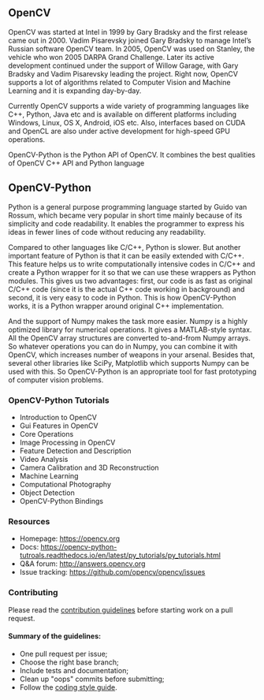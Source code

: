 ## OpenCV
OpenCV was started at Intel in 1999 by Gary Bradsky and the first release came out in 2000. Vadim Pisarevsky
joined Gary Bradsky to manage Intel’s Russian software OpenCV team. In 2005, OpenCV was used on Stanley, the
vehicle who won 2005 DARPA Grand Challenge. Later its active development continued under the support of Willow
Garage, with Gary Bradsky and Vadim Pisarevsky leading the project. Right now, OpenCV supports a lot of algorithms
related to Computer Vision and Machine Learning and it is expanding day-by-day.

Currently OpenCV supports a wide variety of programming languages like C++, Python, Java etc and is available on
different platforms including Windows, Linux, OS X, Android, iOS etc. Also, interfaces based on CUDA and OpenCL
are also under active development for high-speed GPU operations.

OpenCV-Python is the Python API of OpenCV. It combines the best qualities of OpenCV C++ API and Python
language

## OpenCV-Python
Python is a general purpose programming language started by Guido van Rossum, which became very popular in
short time mainly because of its simplicity and code readability. It enables the programmer to express his ideas in
fewer lines of code without reducing any readability.

Compared to other languages like C/C++, Python is slower. But another important feature of Python is that it can
be easily extended with C/C++. This feature helps us to write computationally intensive codes in C/C++ and create
a Python wrapper for it so that we can use these wrappers as Python modules. This gives us two advantages: first,
our code is as fast as original C/C++ code (since it is the actual C++ code working in background) and second, it
is very easy to code in Python. This is how OpenCV-Python works, it is a Python wrapper around original C++
implementation.

And the support of Numpy makes the task more easier. Numpy is a highly optimized library for numerical operations.
It gives a MATLAB-style syntax. All the OpenCV array structures are converted to-and-from Numpy arrays. So
whatever operations you can do in Numpy, you can combine it with OpenCV, which increases number of weapons in
your arsenal. Besides that, several other libraries like SciPy, Matplotlib which supports Numpy can be used with this.
So OpenCV-Python is an appropriate tool for fast prototyping of computer vision problems.

### OpenCV-Python Tutorials
* Introduction to OpenCV
* Gui Features in OpenCV
* Core Operations
* Image Processing in OpenCV
* Feature Detection and Description
* Video Analysis
* Camera Calibration and 3D Reconstruction
* Machine Learning
* Computational Photography
* Object Detection
* OpenCV-Python Bindings

### Resources

* Homepage: <https://opencv.org>
* Docs: <https://opencv-python-tutroals.readthedocs.io/en/latest/py_tutorials/py_tutorials.html>
* Q&A forum: <http://answers.opencv.org>
* Issue tracking: <https://github.com/opencv/opencv/issues>

### Contributing

Please read the [contribution guidelines](https://github.com/opencv/opencv/wiki/How_to_contribute) before starting work on a pull request.

#### Summary of the guidelines:

* One pull request per issue;
* Choose the right base branch;
* Include tests and documentation;
* Clean up "oops" commits before submitting;
* Follow the [coding style guide](https://github.com/opencv/opencv/wiki/Coding_Style_Guide).
